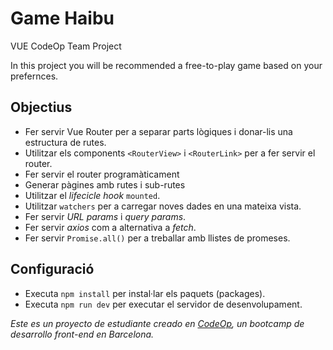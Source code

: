 # Game Haibu
VUE CodeOp Team Project

In this project you will be recommended a free-to-play game based on your prefernces.

## Objectius

 - Fer servir Vue Router per a separar parts lògiques i donar-lis una estructura de rutes.
 - Utilitzar els components `<RouterView>` i `<RouterLink>` per a fer servir el router.
 - Fer servir el router programàticament
 - Generar pàgines amb rutes i sub-rutes
 - Utilitzar el _lifecicle hook_ `mounted`.
 - Utilitzar `watchers` per a carregar noves dades en una mateixa vista.
 - Fer servir _URL params_ i _query params_.
 - Fer servir _axios_ com a alternativa a _fetch_.
 - Fer servir `Promise.all()` per a treballar amb llistes de promeses.

## Configuració

- Executa `npm install` per instal·lar els paquets (packages).
- Executa `npm run dev` per executar el servidor de desenvolupament.


_Este es un proyecto de estudiante creado en [CodeOp](http://codeop.tech), un bootcamp de desarrollo front-end en Barcelona._

